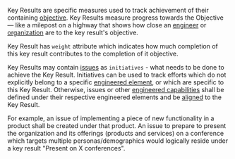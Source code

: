 Key Results are specific measures used to track achievement of their containing [objective](Objective.html). 
Key Results measure progress towards the Objective — like a milepost on a highway that shows how close an [engineer](Engineer.html) or [organization](Organization.html) are to the key result's objective.

Key Result has ``weight`` attribute which indicates how much completion of this key result contributes to the completion of it objective.

Key Results may contain [issues](Issue.html) as ``initiatives`` - what needs to be done to achieve the Key Result. 
Initiatives can be used to track efforts which do not explicitly belong to a specific [engineered element](EngineeredElement.html), or which are specific to this Key Result.
Otherwise, issues or other [engineered capabilities](EngineeredCapability.html) shall be defined under their respective engineered elements and be [aligned](Alignment.html) to the Key Result.

For example, an issue of implementing a piece of new functionality in a product shall be created under that product.
An issue to prepare to present the organization and its offerings (products and services) on a conference which targets multiple personas/demographics would logically 
reside under a key result "Present on X conferences".
